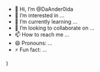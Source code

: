 - 👋 Hi, I’m @DaAnder0ida
- 👀 I’m interested in ...
- 🌱 I’m currently learning ...
- 💞️ I’m looking to collaborate on ...
- 📫 How to reach me ...
- 😄 Pronouns: ...
- ⚡ Fun fact: ...

<!---
DaAnder0ida/DaAnder0ida is a ✨ special ✨ repository because its `README.md` (this file) appears on your GitHub profile.
You can click the Preview link to take a look at your changes.
--->
)

<script src="https://gist.github.com/Humbedooh/612af6038a9ae1c9d5f3b5aee6dbc83a.js"></script>





